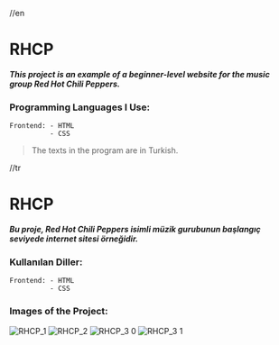 //en
# RHCP
***This project is an example of a beginner-level website for the music group Red Hot Chili Peppers.***

### Programming Languages ​​I Use:

    Frontend: - HTML
              - CSS

> The texts in the program are in Turkish.

//tr
# RHCP
***Bu proje, Red Hot Chili Peppers isimli müzik gurubunun başlangıç seviyede internet sitesi örneğidir.*** 
    
### Kullanılan Diller:

    Frontend: - HTML
              - CSS
        
### Images of the Project:
![RHCP_1](https://github.com/omer-gulsoy/RHCP/assets/139320509/be0dccc7-a3aa-4592-81dc-bc515ecd89ad)
![RHCP_2](https://github.com/omer-gulsoy/RHCP/assets/139320509/ba92e158-9fee-4ab9-9eac-072b6b9bb78e)
![RHCP_3 0](https://github.com/omer-gulsoy/RHCP/assets/139320509/3d313e84-a69d-4dde-9aa1-b86c1400bb01)
![RHCP_3 1](https://github.com/omer-gulsoy/RHCP/assets/139320509/838cc6e4-53bd-48ed-89df-8d32a10e4b8a)
